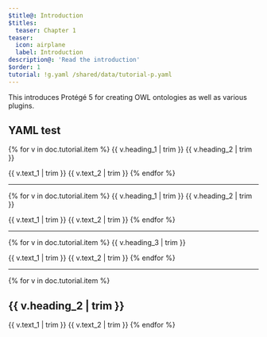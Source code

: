 ```yaml
---
$title@: Introduction
$titles:
  teaser: Chapter 1
teaser:
  icon: airplane
  label: Introduction
description@: 'Read the introduction'
$order: 1
tutorial: !g.yaml /shared/data/tutorial-p.yaml
---
```


This introduces Protégé 5 for creating OWL ontologies as well as various plugins.

## YAML test

{% for v in doc.tutorial.item %}
{{ v.heading_1 | trim }} {{ v.heading_2 | trim }}

{{ v.text_1 | trim }}
{{ v.text_2 | trim }}
{% endfor %}

***

{% for v in doc.tutorial.item %}
<span>{{ v.heading_1 | trim }} {{ v.heading_2 | trim }}</span>

{{ v.text_1 | trim }}
{{ v.text_2 | trim }}
{% endfor %}

***

{% for v in doc.tutorial.item %}
{{ v.heading_3 | trim }}

{{ v.text_1 | trim }}
{{ v.text_2 | trim }}
{% endfor %}


***

{% for v in doc.tutorial.item %}
## {{ v.heading_2 | trim }}</span>

{{ v.text_1 | trim }}
{{ v.text_2 | trim }}
{% endfor %}
